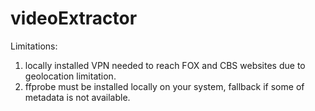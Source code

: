 # videoExtractor

Limitations:
1. locally installed VPN needed to reach FOX and CBS websites due to geolocation limitation.
2. ffprobe must be installed locally on your system, fallback if some of metadata is not available.